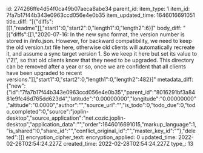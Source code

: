 id: 274266ffe4d54f0ca49b07aeca8abe34
parent_id: 
item_type: 1
item_id: 7fa7b17f44b343e0963ccd056e4e0b35
item_updated_time: 1646016691051
title_diff: "[{\"diffs\":[[1,\"readme\"]],\"start1\":0,\"start2\":0,\"length1\":0,\"length2\":6}]"
body_diff: "[{\"diffs\":[[1,\"2020-07-16: In the new sync format, the version number is stored in /info.json. However, for backward compatibility, we need to keep the old version.txt file here, otherwise old clients will automatically recreate it, and assume a sync target version 1. So we keep it here but set its value to \\\"2\\\", so that old clients know that they need to be upgraded. This directory can be removed after a year or so, once we are confident that all clients have been upgraded to recent versions.\"]],\"start1\":0,\"start2\":0,\"length1\":0,\"length2\":482}]"
metadata_diff: {"new":{"id":"7fa7b17f44b343e0963ccd056e4e0b35","parent_id":"8016291bf3a8481e9fc46d765dd623d4","latitude":"0.00000000","longitude":"0.00000000","altitude":"0.0000","author":"","source_url":"","is_todo":0,"todo_due":0,"todo_completed":0,"source":"joplin-desktop","source_application":"net.cozic.joplin-desktop","application_data":"","order":1646016691015,"markup_language":1,"is_shared":0,"share_id":"","conflict_original_id":"","master_key_id":""},"deleted":[]}
encryption_cipher_text: 
encryption_applied: 0
updated_time: 2022-02-28T02:54:24.227Z
created_time: 2022-02-28T02:54:24.227Z
type_: 13